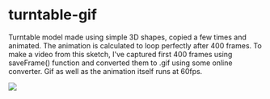 # turntable-gif
Turntable model made using simple 3D shapes, copied a few times and animated. The animation is calculated to loop perfectly after 400 frames. To make a video from this sketch, I've captured first 400 frames using saveFrame() function and converted them to .gif using some online converter. Gif as well as the animation itself runs at 60fps.

![](https://github.com/bartkrak/open-soruce-visualizers/blob/main/turntable_gif/final.gif)
